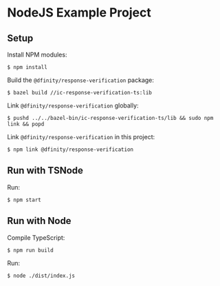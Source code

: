 # NodeJS Example Project

## Setup

Install NPM modules:

```shell
$ npm install
```

Build the `@dfinity/response-verification` package:

```shell
$ bazel build //ic-response-verification-ts:lib
```

Link `@dfinity/response-verification` globally:

```shell
$ pushd ../../bazel-bin/ic-response-verification-ts/lib && sudo npm link && popd
```

Link `@dfinity/response-verification` in this project:

```shell
$ npm link @dfinity/response-verification
```

## Run with TSNode

Run:

```shell
$ npm start
```

## Run with Node

Compile TypeScript:

```shell
$ npm run build
```

Run:

```shell
$ node ./dist/index.js
```
